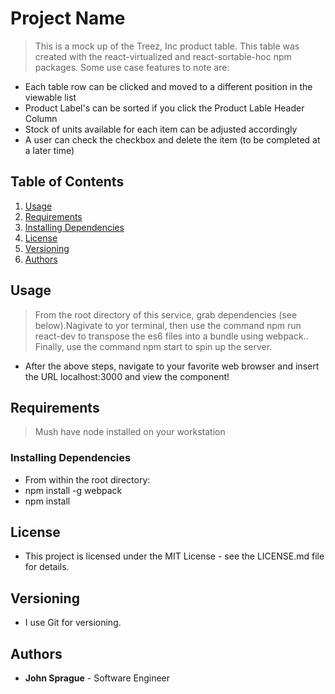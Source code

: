 # Project Name

> This is a mock up of the Treez, Inc product table. This table was created with the react-virtualized and react-sortable-hoc npm packages. Some use case features to note are:

- Each table row can be clicked and moved to a different position in the viewable list
- Product Label's can be sorted if you click the Product Lable Header Column
- Stock of units available for each item can be adjusted accordingly
- A user can check the checkbox and delete the item (to be completed at a later time)

## Table of Contents

1. [Usage](#Usage)
2. [Requirements](#requirements)
3. [Installing Dependencies](#installingdependencies)
4. [License](#license)
5. [Versioning](#versioning)
6. [Authors](#authors)

## Usage

> From the root directory of this service, grab dependencies (see below).Nagivate to yor terminal, then use the command npm run react-dev to transpose the es6 files into a bundle using webpack.. Finally, use the command npm start to spin up the server.

- After the above steps, navigate to your favorite web browser and insert the URL localhost:3000 and view the component!

## Requirements

> Mush have node installed on your workstation

### Installing Dependencies

- From within the root directory:
- npm install -g webpack
- npm install

## License

- This project is licensed under the MIT License - see the LICENSE.md file for details.

## Versioning

- I use Git for versioning.

## Authors

- **John Sprague** - Software Engineer
